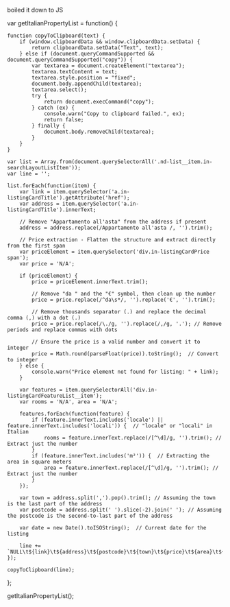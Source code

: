boiled it down to JS

var getItalianPropertyList = function() {

    function copyToClipboard(text) {
        if (window.clipboardData && window.clipboardData.setData) {
            return clipboardData.setData("Text", text);
        } else if (document.queryCommandSupported && document.queryCommandSupported("copy")) {
            var textarea = document.createElement("textarea");
            textarea.textContent = text;
            textarea.style.position = "fixed";  
            document.body.appendChild(textarea);
            textarea.select();
            try {
                return document.execCommand("copy");
            } catch (ex) {
                console.warn("Copy to clipboard failed.", ex);
                return false;
            } finally {
                document.body.removeChild(textarea);
            }
        }
    }

    var list = Array.from(document.querySelectorAll('.nd-list__item.in-searchLayoutListItem'));
    var line = '';

    list.forEach(function(item) {
        var link = item.querySelector('a.in-listingCardTitle').getAttribute('href');
        var address = item.querySelector('a.in-listingCardTitle').innerText;

        // Remove "Appartamento all'asta" from the address if present
        address = address.replace(/Appartamento all'asta /, '').trim();

        // Price extraction - Flatten the structure and extract directly from the first span
        var priceElement = item.querySelector('div.in-listingCardPrice span');
        var price = 'N/A';

        if (priceElement) {
            price = priceElement.innerText.trim();

            // Remove "da " and the "€" symbol, then clean up the number
            price = price.replace(/^da\s*/, '').replace('€', '').trim();

            // Remove thousands separator (.) and replace the decimal comma (,) with a dot (.)
            price = price.replace(/\./g, '').replace(/,/g, '.'); // Remove periods and replace commas with dots

            // Ensure the price is a valid number and convert it to integer
            price = Math.round(parseFloat(price)).toString();  // Convert to integer
        } else {
            console.warn("Price element not found for listing: " + link);
        }

        var features = item.querySelectorAll('div.in-listingCardFeatureList__item');
        var rooms = 'N/A', area = 'N/A';

        features.forEach(function(feature) {
            if (feature.innerText.includes('locale') || feature.innerText.includes('locali')) {  // "locale" or "locali" in Italian
                rooms = feature.innerText.replace(/[^\d]/g, '').trim(); // Extract just the number
            }
            if (feature.innerText.includes('m²')) {  // Extracting the area in square meters
                area = feature.innerText.replace(/[^\d]/g, '').trim(); // Extract just the number
            }
        });
        
        var town = address.split(',').pop().trim(); // Assuming the town is the last part of the address
        var postcode = address.split(' ').slice(-2).join(' '); // Assuming the postcode is the second-to-last part of the address
        
        var date = new Date().toISOString();  // Current date for the listing
        
        line += `NULL\t${link}\t${address}\t${postcode}\t${town}\t${price}\t${area}\t${rooms}\t${date}\n`;
    });

    copyToClipboard(line);
};

getItalianPropertyList();
